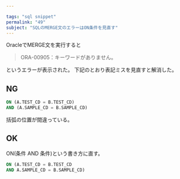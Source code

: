 ```yaml
---

tags: "sql snippet"
permalink: "49"
subject: "SQLのMERGE文のエラーはON条件を見直す"
---
```


OracleでMERGE文を実行すると

> ORA-00905：キーワードがありません。

というエラーが表示された。
下記のとおり表記ミスを見直すと解消した。

## NG

```sql
ON (A.TEST_CD = B.TEST_CD)
AND (A.SAMPLE_CD = B.SAMPLE_CD)
```

括弧の位置が間違っている。

## OK

ON(条件 AND 条件)という書き方に直す。

```sql
ON (A.TEST_CD = B.TEST_CD
AND A.SAMPLE_CD = B.SAMPLE_CD)
```

